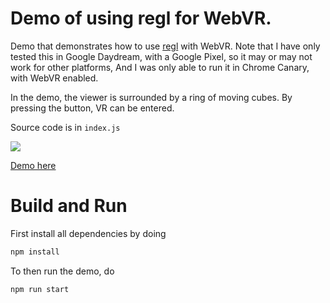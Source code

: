 # Demo of using regl for WebVR.

Demo that demonstrates how to use
[regl](https://github.com/mikolalysenko/regl) with WebVR. Note that I
have only tested this in Google Daydream, with a Google Pixel, so it
may or may not work for other platforms, And I was only able to run it
in Chrome Canary, with WebVR enabled.

In the demo, the viewer is surrounded by a ring of moving cubes. By
pressing the button, VR can be entered.

Source code is in `index.js`

![](gif.gif)

[Demo here](https://erkaman.github.io/webgl-rsm/webgl-rsm.html)

# Build and Run

First install all dependencies by doing

```bash
npm install
```

To then run the demo, do

```bash
npm run start
```
